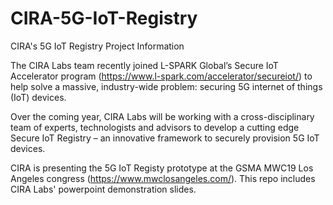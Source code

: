 # CIRA-5G-IoT-Registry
CIRA's 5G IoT Registry Project Information

The CIRA Labs team recently joined L-SPARK Global’s Secure IoT Accelerator program (https://www.l-spark.com/accelerator/secureiot/) to help solve a massive, industry-wide problem: securing 5G internet of things (IoT) devices.

Over the coming year, CIRA Labs will be working with a cross-disciplinary team of experts, technologists and advisors to develop a cutting edge Secure IoT Registry – an innovative framework to securely provision 5G IoT devices.

CIRA is presenting the 5G IoT Registy prototype at the GSMA MWC19 Los Angeles congress (https://www.mwclosangeles.com/).  This repo includes CIRA Labs' powerpoint demonstration slides.

